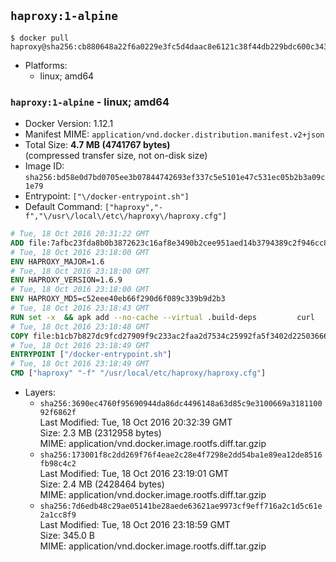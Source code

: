 ## `haproxy:1-alpine`

```console
$ docker pull haproxy@sha256:cb880648a22f6a0229e3fc5d4daac8e6121c38f44db229bdc600c3434b9eff27
```

-	Platforms:
	-	linux; amd64

### `haproxy:1-alpine` - linux; amd64

-	Docker Version: 1.12.1
-	Manifest MIME: `application/vnd.docker.distribution.manifest.v2+json`
-	Total Size: **4.7 MB (4741767 bytes)**  
	(compressed transfer size, not on-disk size)
-	Image ID: `sha256:bd58e0d7bd0705ee3b07844742693ef337c5e5101e47c531ec05b2b3a09c1e79`
-	Entrypoint: `["\/docker-entrypoint.sh"]`
-	Default Command: `["haproxy","-f","\/usr\/local\/etc\/haproxy\/haproxy.cfg"]`

```dockerfile
# Tue, 18 Oct 2016 20:31:22 GMT
ADD file:7afbc23fda8b0b3872623c16af8e3490b2cee951aed14b3794389c2f946cc8c7 in / 
# Tue, 18 Oct 2016 23:18:00 GMT
ENV HAPROXY_MAJOR=1.6
# Tue, 18 Oct 2016 23:18:00 GMT
ENV HAPROXY_VERSION=1.6.9
# Tue, 18 Oct 2016 23:18:00 GMT
ENV HAPROXY_MD5=c52eee40eb66f290d6f089c339b9d2b3
# Tue, 18 Oct 2016 23:18:43 GMT
RUN set -x 	&& apk add --no-cache --virtual .build-deps 		curl 		gcc 		libc-dev 		linux-headers 		make 		openssl-dev 		pcre-dev 		zlib-dev 	&& curl -SL "http://www.haproxy.org/download/${HAPROXY_MAJOR}/src/haproxy-${HAPROXY_VERSION}.tar.gz" -o haproxy.tar.gz 	&& echo "${HAPROXY_MD5}  haproxy.tar.gz" | md5sum -c 	&& mkdir -p /usr/src 	&& tar -xzf haproxy.tar.gz -C /usr/src 	&& mv "/usr/src/haproxy-$HAPROXY_VERSION" /usr/src/haproxy 	&& rm haproxy.tar.gz 	&& make -C /usr/src/haproxy 		TARGET=linux2628 		USE_PCRE=1 PCREDIR= 		USE_OPENSSL=1 		USE_ZLIB=1 		all 		install-bin 	&& mkdir -p /usr/local/etc/haproxy 	&& cp -R /usr/src/haproxy/examples/errorfiles /usr/local/etc/haproxy/errors 	&& rm -rf /usr/src/haproxy 	&& runDeps="$( 		scanelf --needed --nobanner --recursive /usr/local 			| awk '{ gsub(/,/, "\nso:", $2); print "so:" $2 }' 			| sort -u 			| xargs -r apk info --installed 			| sort -u 	)" 	&& apk add --virtual .haproxy-rundeps $runDeps 	&& apk del .build-deps
# Tue, 18 Oct 2016 23:18:48 GMT
COPY file:b1cb7b827dc9fcd27909f9c233ac2faa2d7534c25992fa5f3402d22503666d6d in / 
# Tue, 18 Oct 2016 23:18:49 GMT
ENTRYPOINT ["/docker-entrypoint.sh"]
# Tue, 18 Oct 2016 23:18:49 GMT
CMD ["haproxy" "-f" "/usr/local/etc/haproxy/haproxy.cfg"]
```

-	Layers:
	-	`sha256:3690ec4760f95690944da86dc4496148a63d85c9e3100669a318110092f6862f`  
		Last Modified: Tue, 18 Oct 2016 20:32:39 GMT  
		Size: 2.3 MB (2312958 bytes)  
		MIME: application/vnd.docker.image.rootfs.diff.tar.gzip
	-	`sha256:173001f8c2dd269f76f4eae2c28e4f7298e2dd54ba1e89ea12de8516fb98c4c2`  
		Last Modified: Tue, 18 Oct 2016 23:19:01 GMT  
		Size: 2.4 MB (2428464 bytes)  
		MIME: application/vnd.docker.image.rootfs.diff.tar.gzip
	-	`sha256:7d6edb48c29ae05141be28aede63621ae9973cf9eff716a2c1d5c61e2a1cc8f9`  
		Last Modified: Tue, 18 Oct 2016 23:18:59 GMT  
		Size: 345.0 B  
		MIME: application/vnd.docker.image.rootfs.diff.tar.gzip
